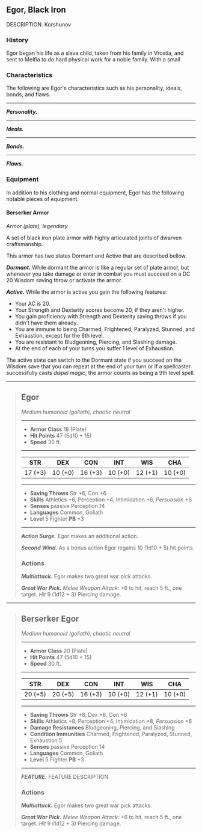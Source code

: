 ## Egor, Black Iron
DESCRIPTION. Korshunov

### History
Egor began his life as a slave child, taken from his family in Vrostia, and sent to Melfia to do hard physical work for a noble family. With a small 


### Characteristics
The following are Egor's characteristics such as his personality, ideals, bonds, and flaws.
___
***Personality.***

___
***Ideals.***

___
***Bonds.***

___
***Flaws.***

### Equipment
In addition to his clothing and normal equipment, Egor has the following notable pieces of equipment.

#### Berserker Armor
*Armor (plate), legendary*

A set of black iron plate armor with highly articulated joints of dwarven craftsmanship.

This armor has two states Dormant and Active that are described bellow.

***Dormant.***
While dormant the armor is like a regular set of plate armor, but whenever you take damage or enter in combat you must succeed on a DC 20 Wisdom saving throw or activate the armor.

***Active.***
While the armor is active you gain the following features:
- Your AC is 20.
- Your Strength and Dexterity scores become 20, if they aren't higher.
- You gain proficiency with Strength and Dexterity saving throws if you didn't have them already.
- You are immune to being Charmed, Frightened, Paralyzed, Stunned, and Exhaustion, except for the 6th level.
- You are resistant to Bludgeoning, Piercing, and Slashing damage.
- At the end of each of your turns you suffer 1 level of Exhaustion.

The active state can switch to the Dormant state if you succeed on the Wisdom save that you can repeat at the end of your turn or if a spellcaster successfully casts *dispel magic*, the armor counts as being a 9th level spell.

___
> ## Egor
>*Medium humanoid (goliath), chaotic neutral*
> ___
> - **Armor Class** 18 (Plate)
> - **Hit Points** 47 (5d10 + 15)
> - **Speed** 30 ft.
>___
>|   STR   |   DEX   |   CON   |   INT   |   WIS   |   CHA   |
>|:-------:|:-------:|:-------:|:-------:|:-------:|:-------:|
>| 17 (+3) | 10 (+0) | 16 (+3) | 10 (+0) | 12 (+1) | 10 (+0) |
>___
> - **Saving Throws** Str +6, Con +6
> - **Skills** Athletics +6, Perception +4, Intimidation +6, *Persuasion* +6
> - **Senses** passive Perception 14
> - **Languages** Common, Goliath
> - **Level** 5 Fighter **PB** +3
> ___
> ***Action Surge.***
> Egor makes an additional action.
>
> ***Second Wind.***
> As a bonus action Egor regains 10 (1d10 + 5) hit points.
>
>
> ### Actions
> ***Multiattack.*** Egor makes two great war pick attacks.
>
> ***Great War Pick.*** *Melee Weapon Attack:* +6 to hit, reach 5 ft., one target. *Hit* 9 (1d12 + 3) Piercing damage. 
>


___
> ## Berserker Egor
>*Medium humanoid (goliath), chaotic neutral*
> ___
> - **Armor Class** 20 (Plate)
> - **Hit Points** 47 (5d10 + 15)
> - **Speed** 30 ft.
>___
>|   STR   |   DEX   |   CON   |   INT   |   WIS   |   CHA   |
>|:-------:|:-------:|:-------:|:-------:|:-------:|:-------:|
>| 20 (+5) | 20 (+5) | 16 (+3) | 10 (+0) | 12 (+1) | 10 (+0) |
>___
> - **Saving Throws** Str +8, Dex +8, Con +6
> - **Skills** Athletics +8, Perception +4, Intimidation +8, *Persuasion* +6
> - **Damage Resistances** Bludgeoning, Piercing, and Slashing
> - **Condition Immunities** Charmed, Frightened, Paralyzed, Stunned, Exhaustion 5
> - **Senses** passive Perception 14
> - **Languages** Common, Goliath
> - **Level** 5 Fighter **PB** +3
> ___
> ***FEATURE.*** FEATURE DESCRIPTION
>
> ### Actions
> ***Multiattack.*** Egor makes two great war pick attacks.
>
> ***Great War Pick.*** *Melee Weapon Attack:* +6 to hit, reach 5 ft., one target. *Hit* 9 (1d12 + 3) Piercing damage. 
>